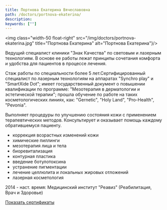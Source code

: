 ```yaml
---
title: Портнова Екатерина Вячеславовна
path: /doctors/portnova-ekaterina/
description:
keywords: [""]
---
```


<img class="width-50 float-right" src="/img/doctors/portnova-ekaterina.jpg" title="Портнова Екатерина" alt="Портнова Екатерина"}/>

Ведущий специалист клиники "Знак Качества" по световым и лазерным
технологиям. В основе ее работы лежат принципы сочетания комфорта и
удобства для пациентов в процессе лечения.

Стаж работы по специальности более 5 лет.Сертифицированный специалист по
лазерным технологиям на аппаратах "Synchro play" и "SmartXide Dot";
имеет государственный документ о повышении квалификации по программе:
"Мезотерапия в дерматологии и эстетической терапии"; прошла обучение
по работе на таких косметологических линиях, как: "Gernetic", "Holy
Land", "Pro-Health", "Pevonia".

Выполняет процедуры по улучшению состояния кожи с применением
терапевтических методов. Консультирует и оказывает помощь каждому
обратившемуся пациенту.

* коррекция возрастных изменений кожи
* химические пиллинги
* мезотерапия лица и тела
* биоревитализация
* контурная пластика
* введение ботулотоксина
* устранение пигментации
* лечение целлюлита и локальных жировых отложений
* лазерная косметология

2014 - наст. время: Медицинский институт "Реавиз" (Реабилитация, Врач и
Здоровье)

[Показать сертификаты](./portnova-ekaterina-certificates.pdf)
